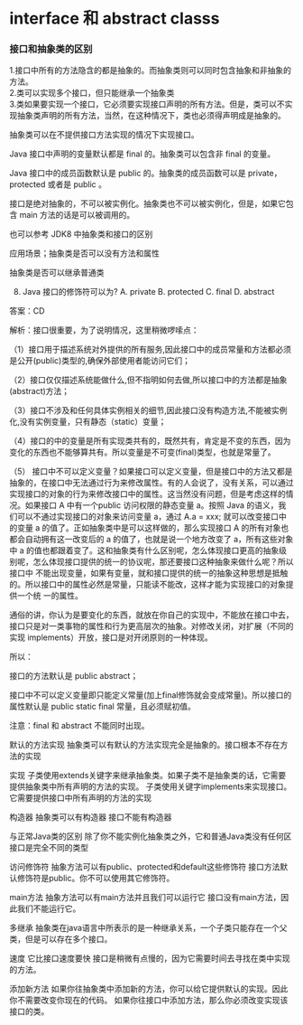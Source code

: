 # interface 和 abstract classs

### 接口和抽象类的区别
1.接口中所有的方法隐含的都是抽象的。而抽象类则可以同时包含抽象和非抽象的方法。  
2.类可以实现多个接口，但只能继承一个抽象类  
3.类如果要实现一个接口，它必须要实现接口声明的所有方法。但是，类可以不实现抽象类声明的所有方法，当然，在这种情况下，类也必须得声明成是抽象的。

抽象类可以在不提供接口方法实现的情况下实现接口。

Java 接口中声明的变量默认都是 final 的。抽象类可以包含非 final 的变量。

Java 接口中的成员函数默认是 public 的。抽象类的成员函数可以是 private，protected 或者是 public 。

接口是绝对抽象的，不可以被实例化。抽象类也不可以被实例化，但是，如果它包含 main 方法的话是可以被调用的。

也可以参考 JDK8 中抽象类和接口的区别

应用场景；抽象类是否可以没有方法和属性

抽象类是否可以继承普通类




8. Java 接口的修饰符可以为?
A. private
B. protected
C. final
D. abstract

答案：CD

解析：接口很重要，为了说明情况，这里稍微啰嗦点：

（1）接口用于描述系统对外提供的所有服务,因此接口中的成员常量和方法都必须是公开(public)类型的,确保外部使用者能访问它们；

（2）接口仅仅描述系统能做什么,但不指明如何去做,所以接口中的方法都是抽象(abstract)方法；

（3）接口不涉及和任何具体实例相关的细节,因此接口没有构造方法,不能被实例化,没有实例变量，只有静态（static）变量；

（4）接口的中的变量是所有实现类共有的，既然共有，肯定是不变的东西，因为变化的东西也不能够算共有。所以变量是不可变(final)类型，也就是常量了。

（5） 接口中不可以定义变量？如果接口可以定义变量，但是接口中的方法又都是抽象的，在接口中无法通过行为来修改属性。有的人会说了，没有关系，可以通过 实现接口的对象的行为来修改接口中的属性。这当然没有问题，但是考虑这样的情况。如果接口 A 中有一个public 访问权限的静态变量 a。按照 Java 的语义，我们可以不通过实现接口的对象来访问变量 a，通过 A.a = xxx; 就可以改变接口中的变量 a 的值了。正如抽象类中是可以这样做的，那么实现接口 A 的所有对象也都会自动拥有这一改变后的 a 的值了，也就是说一个地方改变了 a，所有这些对象中 a 的值也都跟着变了。这和抽象类有什么区别呢，怎么体现接口更高的抽象级别呢，怎么体现接口提供的统一的协议呢，那还要接口这种抽象来做什么呢？所以接口中 不能出现变量，如果有变量，就和接口提供的统一的抽象这种思想是抵触的。所以接口中的属性必然是常量，只能读不能改，这样才能为实现接口的对象提供一个统 一的属性。

通俗的讲，你认为是要变化的东西，就放在你自己的实现中，不能放在接口中去，接口只是对一类事物的属性和行为更高层次的抽象。对修改关闭，对扩展（不同的实现 implements）开放，接口是对开闭原则的一种体现。

所以：

接口的方法默认是 public abstract；

接口中不可以定义变量即只能定义常量(加上final修饰就会变成常量)。所以接口的属性默认是 public static final 常量，且必须赋初值。

注意：final 和 abstract 不能同时出现。


默认的方法实现 抽象类可以有默认的方法实现完全是抽象的。接口根本不存在方法的实现

实现 子类使用extends关键字来继承抽象类。如果子类不是抽象类的话，它需要提供抽象类中所有声明的方法的实现。 子类使用关键字implements来实现接口。它需要提供接口中所有声明的方法的实现

构造器 抽象类可以有构造器 接口不能有构造器

与正常Java类的区别 除了你不能实例化抽象类之外，它和普通Java类没有任何区 接口是完全不同的类型

访问修饰符 抽象方法可以有public、protected和default这些修饰符 接口方法默认修饰符是public。你不可以使用其它修饰符。

main方法 抽象方法可以有main方法并且我们可以运行它 接口没有main方法，因此我们不能运行它。

多继承 抽象类在java语言中所表示的是一种继承关系，一个子类只能存在一个父类，但是可以存在多个接口。

速度 它比接口速度要快 接口是稍微有点慢的，因为它需要时间去寻找在类中实现的方法。

添加新方法 如果你往抽象类中添加新的方法，你可以给它提供默认的实现。因此你不需要改变你现在的代码。 如果你往接口中添加方法，那么你必须改变实现该接口的类。